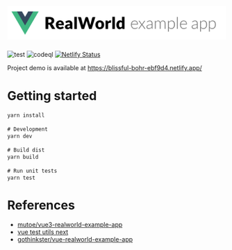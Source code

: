 # ![RealWorld Example App](logo.png)

![test](https://github.com/likui628/vue3-realworld-example-app/actions/workflows/test.yml/badge.svg)
![codeql](https://github.com/likui628/vue3-realworld-example-app/actions/workflows/codeql-analysis.yml/badge.svg)
[![Netlify Status](https://api.netlify.com/api/v1/badges/66701edf-aa53-4fa7-bbb1-81ea5e8ee771/deploy-status)](https://blissful-bohr-ebf9d4.netlify.app/)

Project demo is available at https://blissful-bohr-ebf9d4.netlify.app/
# Getting started

```shell script
yarn install

# Development
yarn dev

# Build dist
yarn build

# Run unit tests
yarn test
```

# References
- [mutoe/vue3-realworld-example-app](https://github.com/mutoe/vue3-realworld-example-app)
- [vue test utils next](https://next.vue-test-utils.vuejs.org/guide/)
- [gothinkster/vue-realworld-example-app](https://github.com/gothinkster/vue-realworld-example-app)
